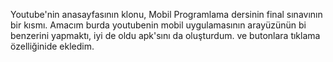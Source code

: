 Youtube'nin anasayfasının klonu,
Mobil Programlama dersinin final sınavının bir kısmı.
Amacım burda youtubenin mobil uygulamasının arayüzünün bi benzerini yapmaktı, iyi de oldu apk'sını da oluşturdum. ve butonlara tıklama özelliğinide ekledim.
